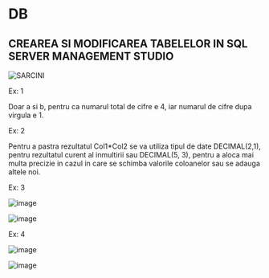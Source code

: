 # DB
## CREAREA SI MODIFICAREA TABELELOR IN SQL SERVER MANAGEMENT STUDIO 
![SARCINI](https://user-images.githubusercontent.com/34598688/45611772-45316e80-ba69-11e8-924b-44c39e00174f.png)

Ex: 1

Doar a si b, pentru ca numarul total de cifre e 4, iar numarul de cifre dupa virgula e 1.

Ex: 2

Pentru a pastra rezultatul Col1*Col2 se va utiliza tipul de date DECIMAL(2,1), pentru rezultatul curent al inmultirii sau DECIMAL(5, 3), pentru a aloca mai multa precizie in cazul in care se schimba valorile coloanelor sau se adauga altele noi.

Ex: 3

![image](https://user-images.githubusercontent.com/34598802/46935569-35a34680-d064-11e8-9476-af6c8217acda.png)

![image](https://user-images.githubusercontent.com/34598802/46935593-48b61680-d064-11e8-9d6a-ce7771f73368.png)

Ex: 4

![image](https://user-images.githubusercontent.com/34598802/46935624-5ff50400-d064-11e8-9b62-f3e6d5a49a52.png)

![image](https://user-images.githubusercontent.com/34598802/46935638-6c795c80-d064-11e8-9bd8-b01c70bf9919.png)







